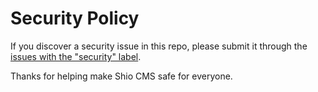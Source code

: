 # Security Policy
If you discover a security issue in this repo, please submit it through the [issues with the "security" label](https://github.com/ShioCMS/shio/labels/stat%3Asecurity).

Thanks for helping make Shio CMS safe for everyone.
